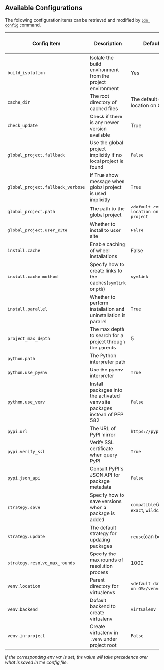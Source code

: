 ## Available Configurations

The following configuration items can be retrieved and modified by [`pdm config`](../usage/cli_reference.md#exec-0--config) command.

| Config Item                       | Description                                                               | Default Value                                                             | Available in Project | Env var                  |
| --------------------------------- | ------------------------------------------------------------------------- | ------------------------------------------------------------------------- | -------------------- | ------------------------ |
| `build_isolation`                 | Isolate the build environment from the project environment                | Yes                                                                       | True                 | `PDM_BUILD_ISOLATION`    |
| `cache_dir`                       | The root directory of cached files                                        | The default cache location on OS                                          | No                   |                          |
| `check_update`                    | Check if there is any newer version available                             | True                                                                      | No                   |                          |
| `global_project.fallback`         | Use the global project implicitly if no local project is found            | `False`                                                                   | No                   |                          |
| `global_project.fallback_verbose` | If True show message when global project is used implicitly               | `True`                                                                    | No                   |                          |
| `global_project.path`             | The path to the global project                                            | `<default config location on OS>/global-project`                          | No                   |                          |
| `global_project.user_site`        | Whether to install to user site                                           | `False`                                                                   | No                   |                          |
| `install.cache`                   | Enable caching of wheel installations                                     | False                                                                     | Yes                  |                          |
| `install.cache_method`            | Specify how to create links to the caches(`symlink` or `pth`)             | `symlink`                                                                 | Yes                  |                          |
| `install.parallel`                | Whether to perform installation and uninstallation in parallel            | `True`                                                                    | Yes                  | `PDM_PARALLEL_INSTALL`   |
| `project_max_depth`               | The max depth to search for a project through the parents                 | 5                                                                         | No                   | `PDM_PROJECT_MAX_DEPTH`  |
| `python.path`                     | The Python interpreter path                                               |                                                                           | Yes                  | `PDM_PYTHON`             |
| `python.use_pyenv`                | Use the pyenv interpreter                                                 | `True`                                                                    | Yes                  |                          |
| `python.use_venv`                 | Install packages into the activated venv site packages instead of PEP 582 | `False`                                                                   | Yes                  | `PDM_USE_VENV`           |
| `pypi.url`                        | The URL of PyPI mirror                                                    | `https://pypi.org/simple`                                                 | Yes                  | `PDM_PYPI_URL`           |
| `pypi.verify_ssl`                 | Verify SSL certificate when query PyPI                                    | `True`                                                                    | Yes                  |                          |
| `pypi.json_api`                   | Consult PyPI's JSON API for package metadata                              | `False`                                                                   | Yes                  | `PDM_PYPI_JSON_API`      |
| `strategy.save`                   | Specify how to save versions when a package is added                      | `compatible`(can be: `exact`, `wildcard`, `minimum`)                      | Yes                  |                          |
| `strategy.update`                 | The default strategy for updating packages                                | `reuse`(can be : `eager`)                                                 | Yes                  |                          |
| `strategy.resolve_max_rounds`     | Specify the max rounds of resolution process                              | 1000                                                                      | Yes                  | `PDM_RESOLVE_MAX_ROUNDS` |
| `venv.location`                   | Parent directory for virtualenvs                                          | `<default data location on OS>/venvs`                                     | No                   |                          |
| `venv.backend`                    | Default backend to create virtualenv                                      | `virtualenv`                                                              | Yes                  | `PDM_VENV_BACKEND`       |
| `venv.in-project`                 | Create virtualenv in `.venv` under project root                           | `False`                                                                   | Yes                  | `PDM_VENV_IN_PROJECT`    |

_If the corresponding env var is set, the value will take precedence over what is saved in the config file._
